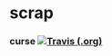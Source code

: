 # scrap

### curse [![Travis (.org)](https://img.shields.io/travis/antiwinter/scrap)](https://travis-ci.org/antiwinter/scrap)
